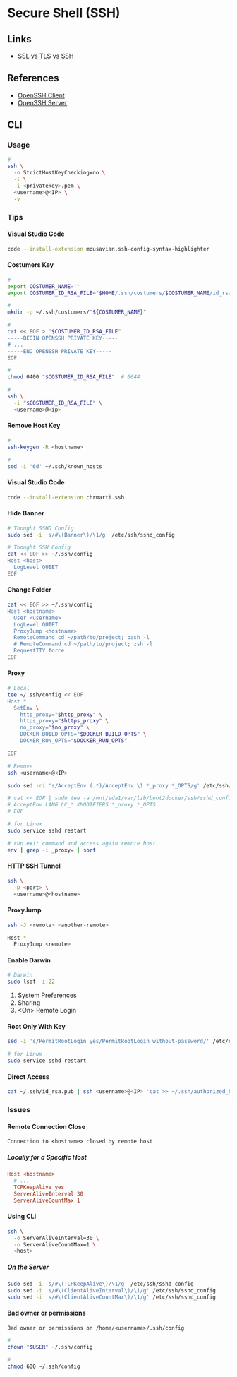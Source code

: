 # Secure Shell (SSH)

## Links

- [SSL vs TLS vs SSH](https://roadmap.sh/guides/ssl-tls-https-ssh)

## References

- [OpenSSH Client](/openssh-client.md)
- [OpenSSH Server](/openssh-server.md)

## CLI

### Usage

```sh
#
ssh \
  -o StrictHostKeyChecking=no \
  -l \
  -i <privatekey>.pem \
  <username>@<IP> \
  -v
```

### Tips

#### Visual Studio Code

```sh
code --install-extension mousavian.ssh-config-syntax-highlighter
```

#### Costumers Key

```sh
#
export COSTUMER_NAME=''
export COSTUMER_ID_RSA_FILE="$HOME/.ssh/costumers/$COSTUMER_NAME/id_rsa"

#
mkdir -p ~/.ssh/costumers/"${COSTUMER_NAME}"

#
cat << EOF > "$COSTUMER_ID_RSA_FILE"
-----BEGIN OPENSSH PRIVATE KEY-----
# ...
-----END OPENSSH PRIVATE KEY-----
EOF

#
chmod 0400 "$COSTUMER_ID_RSA_FILE"  # 0644

#
ssh \
  -i "$COSTUMER_ID_RSA_FILE" \
  <username>@<ip>
```

#### Remove Host Key

```sh
#
ssh-keygen -R <hostname>

#
sed -i '6d' ~/.ssh/known_hosts
```

#### Visual Studio Code

```sh
code --install-extension chrmarti.ssh
```

#### Hide Banner

```sh
# Thought SSHD Config
sudo sed -i 's/#\(Banner\)/\1/g' /etc/ssh/sshd_config

# Thought SSH Config
cat << EOF >> ~/.ssh/config
Host <host>
  LogLevel QUIET
EOF
```

#### Change Folder

```sh
cat << EOF >> ~/.ssh/config
Host <hostname>
  User <username>
  LogLevel QUIET
  ProxyJump <hostname>
  RemoteCommand cd ~/path/to/project; bash -l
  # RemoteCommand cd ~/path/to/project; zsh -l
  RequestTTY force
EOF
```

#### Proxy

```sh
# Local
tee ~/.ssh/config << EOF
Host *
  SetEnv \
    http_proxy="$http_proxy" \
    https_proxy="$https_proxy" \
    no_proxy="$no_proxy" \
    DOCKER_BUILD_OPTS="$DOCKER_BUILD_OPTS" \
    DOCKER_RUN_OPTS="$DOCKER_RUN_OPTS"

EOF

# Remove
ssh <username>@<IP>

sudo sed -ri 's/AcceptEnv (.*)/AcceptEnv \1 *_proxy *_OPTS/g' /etc/ssh/sshd_config

# cat << EOF | sudo tee -a /mnt/sda1/var/lib/boot2docker/ssh/sshd_config
# AcceptEnv LANG LC_* XMODIFIERS *_proxy *_OPTS
# EOF

# for Linux
sudo service sshd restart
```

```sh
# run exit command and access again remote host.
env | grep -i _proxy= | sort
```

#### HTTP SSH Tunnel

<!--
https://github.com/mainyaa/RaspberryPi-Mothership/blob/c9b2b676f650a83a741ddc757d9dd69b795ab672/README.md
https://www.ssh.com/ssh/tunneling/example
https://stackabuse.com/how-to-tunnel-http-with-ssh/
-->

```sh
ssh \
  -D <port> \
  <username>@<hostname>
```

#### ProxyJump

```sh
ssh -J <remote> <another-remote>
```

```sh
Host *
  ProxyJump <remote>
```

#### Enable Darwin

```sh
# Darwin
sudo lsof -i:22
```

1. System Preferences
2. Sharing
3. \<On> Remote Login

#### Root Only With Key

```sh
sed -i 's/PermitRootLogin yes/PermitRootLogin without-password/' /etc/ssh/sshd_config
```

```sh
# for Linux
sudo service sshd restart
```

#### Direct Access

```sh
cat ~/.ssh/id_rsa.pub | ssh <username>@<IP> 'cat >> ~/.ssh/authorized_keys'
```

<!-- ###

```sh
sudo sed -i '/^Port 22.*/a Port 8000' /etc/ssh/sshd_config

sudo systemctl restart sshd
``` -->

### Issues

#### Remote Connection Close

```log
Connection to <hostname> closed by remote host.
```

##### Locally for a Specific Host

```ini
Host <hostname>
  # ...
  TCPKeepAlive yes
  ServerAliveInterval 30
  ServerAliveCountMax 1
```

#### Using CLI

```sh
ssh \
  -o ServerAliveInterval=30 \
  -o ServerAliveCountMax=1 \
  <host>
```

##### On the Server

```sh
sudo sed -i 's/#\(TCPKeepAlive\)/\1/g' /etc/ssh/sshd_config
sudo sed -i 's/#\(ClientAliveInterval\)/\1/g' /etc/ssh/sshd_config
sudo sed -i 's/#\(ClientAliveCountMax\)/\1/g' /etc/ssh/sshd_config
```

#### Bad owner or permissions

```log
Bad owner or permissions on /home/<username>/.ssh/config
```

```sh
#
chown "$USER" ~/.ssh/config

#
chmod 600 ~/.ssh/config
```
